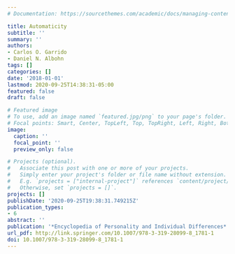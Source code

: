 ```yaml
---
# Documentation: https://sourcethemes.com/academic/docs/managing-content/

title: Automaticity
subtitle: ''
summary: ''
authors:
- Carlos O. Garrido
- Daniel N. Albohn
tags: []
categories: []
date: '2018-01-01'
lastmod: 2020-09-25T14:38:31-05:00
featured: false
draft: false

# Featured image
# To use, add an image named `featured.jpg/png` to your page's folder.
# Focal points: Smart, Center, TopLeft, Top, TopRight, Left, Right, BottomLeft, Bottom, BottomRight.
image:
  caption: ''
  focal_point: ''
  preview_only: false

# Projects (optional).
#   Associate this post with one or more of your projects.
#   Simply enter your project's folder or file name without extension.
#   E.g. `projects = ["internal-project"]` references `content/project/deep-learning/index.md`.
#   Otherwise, set `projects = []`.
projects: []
publishDate: '2020-09-25T19:38:31.749215Z'
publication_types:
- 6
abstract: ''
publication: '*Encyclopedia of Personality and Individual Differences*'
url_pdf: http://link.springer.com/10.1007/978-3-319-28099-8_1781-1
doi: 10.1007/978-3-319-28099-8_1781-1
---
```

